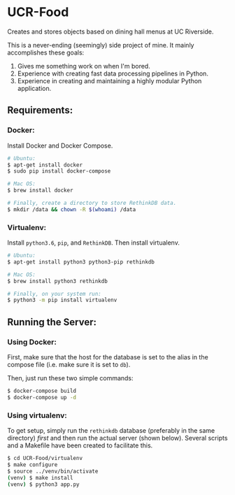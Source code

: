 # UCR-Food
Creates and stores objects based on dining hall menus at UC Riverside.

This is a never-ending (seemingly) side project of mine. It mainly 
accomplishes these goals:
1. Gives me something work on when I'm bored.
2. Experience with creating fast data processing pipelines in Python.
3. Experience in creating and maintaining a highly modular Python application.

## Requirements:

### Docker:
Install Docker and Docker Compose.
```bash
# Ubuntu:
$ apt-get install docker
$ sudo pip install docker-compose

# Mac OS:
$ brew install docker

# Finally, create a directory to store RethinkDB data.
$ mkdir /data && chown -R $(whoami) /data
```

### Virtualenv:
Install `python3.6`, `pip`, and `RethinkDB`. Then install virtualenv.

```bash
# Ubuntu:
$ apt-get install python3 python3-pip rethinkdb

# Mac OS:
$ brew install python3 rethinkdb

# Finally, on your system run:
$ python3 -m pip install virtualenv
```

## Running the Server:
### Using Docker:
First, make sure that the host for the database is set to the alias in the compose
file (i.e. make sure it is set to `db`).

Then, just run these two simple commands:

```bash
$ docker-compose build
$ docker-compose up -d
```

### Using virtualenv:

To get setup, simply run the `rethinkdb` database (preferably in the 
same directory) *first* and then run the actual server (shown below). 
Several scripts and a Makefile have been created to facilitate this.

```bash
$ cd UCR-Food/virtualenv
$ make configure
$ source ../venv/bin/activate
(venv) $ make install
(venv) $ python3 app.py
```
